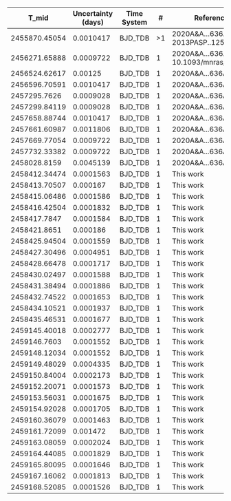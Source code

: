 |T_mid        |Uncertainty (days)|Time System|#  |Reference                             |
|-------------|------------------|-----------|---|--------------------------------------|
|2455870.45054|0.0010417         |BJD_TDB    |>1 |2020A&A…636A..98C; 2013PASP..125...48M|
|2456271.65888|0.0009722         |BJD_TDB    |1  |2020A&A…636A..98C; 10.1093/mnras/stw574|
|2456524.62617|0.00125           |BJD_TDB    |1  |2020A&A...636A..98C                   |
|2456596.70591|0.0010417         |BJD_TDB    |1  |2020A&A...636A..98C                   |
|2457295.7626 |0.0009028         |BJD_TDB    |1  |2020A&A...636A..98C                   |
|2457299.84119|0.0009028         |BJD_TDB    |1  |2020A&A...636A..98C                   |
|2457658.88744|0.0010417         |BJD_TDB    |1  |2020A&A...636A..98C                   |
|2457661.60987|0.0011806         |BJD_TDB    |1  |2020A&A...636A..98C                   |
|2457669.77054|0.0009722         |BJD_TDB    |1  |2020A&A...636A..98C                   |
|2457732.33382|0.0009722         |BJD_TDB    |1  |2020A&A...636A..98C                   |
|2458028.8159 |0.0045139         |BJD_TDB    |1  |2020A&A...636A..98C                   |
|2458412.34474|0.0001563         |BJD_TDB    |1  |This work                             |
|2458413.70507|0.000167          |BJD_TDB    |1  |This work                             |
|2458415.06486|0.0001586         |BJD_TDB    |1  |This work                             |
|2458416.42504|0.0001832         |BJD_TDB    |1  |This work                             |
|2458417.7847 |0.0001584         |BJD_TDB    |1  |This work                             |
|2458421.8651 |0.000186          |BJD_TDB    |1  |This work                             |
|2458425.94504|0.0001559         |BJD_TDB    |1  |This work                             |
|2458427.30496|0.0004951         |BJD_TDB    |1  |This work                             |
|2458428.66478|0.0001717         |BJD_TDB    |1  |This work                             |
|2458430.02497|0.0001588         |BJD_TDB    |1  |This work                             |
|2458431.38494|0.0001886         |BJD_TDB    |1  |This work                             |
|2458432.74522|0.0001653         |BJD_TDB    |1  |This work                             |
|2458434.10521|0.0001937         |BJD_TDB    |1  |This work                             |
|2458435.46531|0.0001677         |BJD_TDB    |1  |This work                             |
|2459145.40018|0.0002777         |BJD_TDB    |1  |This work                             |
|2459146.7603 |0.0001552         |BJD_TDB    |1  |This work                             |
|2459148.12034|0.0001552         |BJD_TDB    |1  |This work                             |
|2459149.48029|0.0004335         |BJD_TDB    |1  |This work                             |
|2459150.84004|0.0002173         |BJD_TDB    |1  |This work                             |
|2459152.20071|0.0001573         |BJD_TDB    |1  |This work                             |
|2459153.56031|0.0001675         |BJD_TDB    |1  |This work                             |
|2459154.92028|0.0001705         |BJD_TDB    |1  |This work                             |
|2459160.36079|0.0001463         |BJD_TDB    |1  |This work                             |
|2459161.72099|0.001472          |BJD_TDB    |1  |This work                             |
|2459163.08059|0.0002024         |BJD_TDB    |1  |This work                             |
|2459164.44085|0.0001829         |BJD_TDB    |1  |This work                             |
|2459165.80095|0.0001646         |BJD_TDB    |1  |This work                             |
|2459167.16062|0.0001813         |BJD_TDB    |1  |This work                             |
|2459168.52085|0.0001526         |BJD_TDB    |1  |This work                             |
